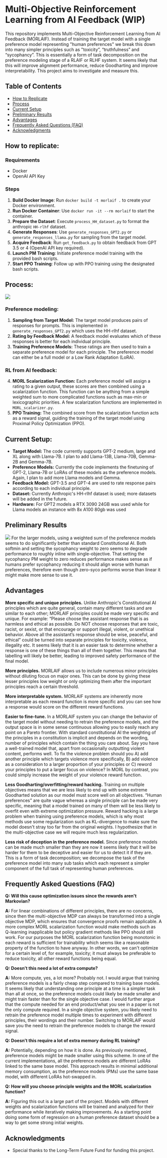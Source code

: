 # Multi-Objective Reinforcement Learning from AI Feedback (WIP)
This repository implements Multi-Objective Reinforcement Learning from AI Feedback (MORLAIF). Instead of training the target model with a single preference model representing "human preferences" we break this down into many simpler principles such as "toxicity”, “truthfulness” and “sycophancy”. This is essentially a form of task decomposition on the preference modeling stage of a RLAIF or RLHF system. It seems likely that this will improve alignment performance, reduce Goodharting and improve interpretability. This project aims to investigate and measure this.

## Table of Contents
- [How to Replicate](#how-to-replicate)
- [Process](#process)
- [Current Setup](#current-setup)
- [Preliminary Results](#preliminary-results)
- [Advantages](#advantages)
- [Frequently Asked Questions (FAQ)](#frequently-asked-questions-faq)
- [Acknowledgments](#acknowledgments)

## How to replicate:
### Requirements
- Docker
- OpenAI API Key

### Steps
1. **Build Docker Image**: Run `docker build -t morlaif .` to create your Docker environment.
2. **Run Docker Container**: Use `docker run -it --rm morlaif` to start the container.
3. **Prepare the Dataset**: Execute `process_HH_dataset.py` to format the anthropic `HH-rlhf` dataset.
4. **Generate Responses**: Use `generate_responses_GPT2.py` or `generate_responses_llama.py`  for sampling from the target model.
5. **Acquire Feedback**: Run `get_feedback.py` to obtain feedback from GPT 3.5 or 4 (OpenAI API key required).
6. **Launch PM Training**: Initiate preference model training with the provided bash scripts.
7. **Start PPO Training**: Follow up with PPO training using the designated bash scripts.

## Process:

 ![](https://github.com/carolius/MORLAIF/blob/main/MORLAIF.png?raw=true)
 
### Preference modeling:
1.	**Sampling from Target Model:** The target model produces pairs of responses for prompts. This is implemented in `generate_responses_GPT2.py` which uses the HH-rlhf dataset.
2.	**Rating by Feedback Model:** A feedback model evaluates which of these responses is better for each individual principle.
3.	**Training Preference Models:** These ratings are then used to train a separate preference model for each principle. The preference model can either be a full model or a Low Rank Adaptation (LoRA).

### RL from AI feedback:

4.	**MORL Scalarization Function:** Each preference model will assign a rating to a given output, these scores are then combined using a scalarization function. This function can be anything from a simple weighted sum to more complicated functions such as max-min or lexicographic priorities. A few scalarization functions are implemented in `MORL_scalarizer.py`. 
5.	**PPO Training:** The combined score from the scalarization function acts as a reward signal, guiding the training of the target model using Proximal Policy Optimization (PPO).

## Current Setup:
- **Target Model:** The code currently supports GPT-2 medium, large and XL along with Llama-7B. I plan to add Llama-13B, Llama-70B, Gemma-2B and Gemma-7B.
- **Preference Models:** Currently the code implements the finetuning of GPT-2, Llama-7B or LoRAs of these models as the preference models. Again, I plan to add more Llama models and Gemma.
- **Feedback Model:** GPT-3.5 and GPT-4 are used to rate response pairs according to each individual principle.
- **Dataset:** Currently Anthropic's HH-rlhf dataset is used; more datasets will be added in the future.
- **Hardware:** For GPT2 models a RTX 3090 24GB was used while for Llama models an instance with 8x A100 80gb was used
## Preliminary Results
 ![](https://github.com/carolius/MORLAIF/blob/main/results.png?raw=true)
For the larger models, using a weighted sum of the preference models seems to do significantly better than standard Constitutional AI. Both softmin and setting the sycophancy weight to zero seems to degrade performance to roughly inline with single-objective. That setting the sycophancy PM weight to zero reduces performance makes sense as if humans prefer sycophancy reducing it should align worse with human preferences, therefore even though zero-syco performs worse than linear it might make more sense to use it.
## Advantages

**More specific and unique principles.** Unlike Anthropic's Constitutional AI principles which are quite general, contain many different tasks and are similar to each other; MORLAIF principles could be made very specific and unique.  For example: “Please choose the assistant response that is as harmless and ethical as possible. Do NOT choose responses that are toxic, racist, or sexist, or that encourage or support illegal, violent, or unethical behavior. Above all the assistant’s response should be wise, peaceful, and ethical” could be turned into separate principles for toxicity, violence, illegality etc. It seems likely that it is an easier task to determine whether a response is one of these things than all of them together. This means that labelling will likely be better, leading to improved safety performance of the final model.

**More principles.** MORLAIF allows us to include numerous minor principles without diluting focus on major ones. This can be done by giving these lesser principles low weight or only optimizing them after the important principles reach a certain threshold.

**More interpretable system.** MORLAIF systems are inherently more interpretable as each reward function is more specific and you can see how a response would score on the different reward functions.

**Easier to fine-tune.** In a MORLAIF system you can change the behavior of the target model without needing to retrain the preference models, and the output space is in some sense continuous allowing you to easily reach any point on a Pareto frontier. With standard constitutional AI the weighting of the principles in a constitution is implicit and depends on the wording, number of principles which contain the thing you care about. Say you have a well-trained model that, apart from occasionally outputting violent content, performs well. To fix the violence problem should you A) add another principle which targets violence more specifically, B) add violence as a consideration to a larger proportion of your principles or C) reword your principles to put a larger focus on violence? In MORL by contrast, you could simply increase the weight of your violence reward function.

**Less Goodharting/overfitting/reward hacking.** Training on multiple objectives means that we are less likely to end up with some extreme Goodharted solution as our model must score well on all objectives. “Human preferences” are quite vague whereas a single principle can be made very specific, meaning that a model trained on many of them will be less likely to overfit even with extreme optimization pressure. Reward hacking is a large problem when training using preference models, which is why most methods use some regularization such as KL-divergence to make sure the model doesn't stray too far from the original weights. I hypothesize that in the multi-objective case we will require much less regularization.

**Less risk of deception in the preference model.** Since preference models can be made much smaller than they are now it seems likely that it will be harder for them to be deceptive and easier for us to detect it if they are. This is a form of task decomposition; we decompose the task of the preference model into many sub tasks which each represent a simpler component of the full task of representing human preferences. 



## Frequently Asked Questions (FAQ)
**Q: Will this cause optimization issues since the rewards aren't Markovian?**

**A:** For linear combinations of different principles, there are no concerns, since then the multi-objective MDP can always be transformed into a single objective MDP, which ensures that convergence proofs remain applicable. A more complex MORL scalarization function would make methods such as Q-learning inapplicable but policy gradient methods like PPO should still work. For our purposes the MORL scalarization function being monotonic in each reward is sufficient for trainability which seems like a reasonable property of the function to have anyway. In other words, we can't optimize for a certain level of, for example, toxicity; it must always be preferable to reduce toxicity, all other reward functions being equal.

**Q: Doesn’t this need a lot of extra compute?**

**A:** More compute, yes, a lot more? Probably not. I would argue that training preference models is a fairly cheap step compared to training base models. It seems likely that understanding one principle at a time is a simpler task than all at once, so the preference models could likely be made smaller and might train faster than for the single objective case. I would further argue that the compute needed for an end product/what you see in a paper is not the only compute required. In a single objective system, you likely need to retrain the preference model multiple times to experiment with different principles, their wordings and their number. Switching to MORLAIF would save you the need to retrain the preference models to change the reward signal.  

**Q: Doesn’t this require a lot of extra memory during RL training?**

**A:** Potentially, depending on how it is done. As previously mentioned, preference models might be made smaller using this scheme. In one of the current implementations, all the preference models are different LoRAs linked to the same base model. This approach results in minimal additional memory consumption, as the preference models (PMs) use the same base model, with different LoRAs hot-swapped in.

**Q: How will you choose principle weights and the MORL scalarization function?**

**A:** Figuring this out is a large part of the project. Models with different weights and scalarization functions will be trained and analyzed for their performance while iteratively making improvements. As a starting point doing some form of regression on a human preference dataset should be a way to get some strong initial weights.

## Acknowledgments
- Special thanks to the Long-Term Future Fund for funding this project.